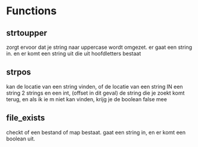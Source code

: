 # Functions


## strtoupper

zorgt ervoor dat je string naar uppercase wordt omgezet.
er gaat een string in.
en er komt een string uit die uit hoofdletters bestaat

## strpos

kan de locatie van een string vinden, of de locatie van een string IN een string
2 strings en een int, (offset in dit geval)
de string die je zoekt komt terug, en als ik ie m niet kan vinden, krijg je de boolean false mee

## file_exists

checkt of een bestand of map bestaat.
gaat een string in, en er komt een boolean uit.

